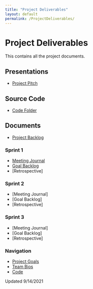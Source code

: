 ```yaml
---
title: "Project Deliverables"
layout: default
permalink: /ProjectDeliverables/
--- 
```

# Project Deliverables
This contains all the project documents.
## Presentations
* [Project Pitch](https://github.com/ldpresley1/StraySpotter/blob/main/ProjectDeliverables/Stray%20Spotter%20Project%20Pitch%20.pptx)
## Source Code
* [Code Folder](https://github.com/ldpresley1/StraySpotter/tree/main/react-native-app)
## Documents
* [Project Backlog](https://github.com/ldpresley1/StraySpotter/blob/main/ProjectDeliverables/Project%20Backlog%20-%20Sheet1.pdf)
### Sprint 1
* [Meeting Journal](https://github.com/ldpresley1/StraySpotter/blob/main/ProjectDeliverables/Sprint%201%20Meeting%20Journal.pdf)
* [Goal Backlog](https://github.com/ldpresley1/StraySpotter/blob/main/ProjectDeliverables/Sprint1GoalBacklog%20(1).docx.pdf)
* [Retrospective]
### Sprint 2
* [Meeting Journal]
* [Goal Backlog]
* [Retrospective]
### Sprint 3
* [Meeting Journal]
* [Goal Backlog]
* [Retrospective]

### Navigation
* [Project Goals](https://ldpresley1.github.io/StraySpotter/)
* [Team Bios](https://ldpresley1.github.io/StraySpotter/TeamBios/)
* [Code](https://ldpresley1.github.io/StraySpotter/Code/)

Updated 9/14/2021
